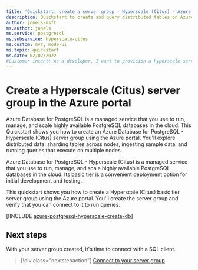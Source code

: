 ```yaml
---
title: 'Quickstart: create a server group - Hyperscale (Citus) - Azure Database for PostgreSQL'
description: Quickstart to create and query distributed tables on Azure Database for PostgreSQL Hyperscale (Citus).
author: jonels-msft
ms.author: jonels
ms.service: postgresql
ms.subservice: hyperscale-citus
ms.custom: mvc, mode-ui
ms.topic: quickstart
ms.date: 02/02/2022
#Customer intent: As a developer, I want to provision a hyperscale server group so that I can run queries quickly on large datasets.
---
```


# Create a Hyperscale (Citus) server group in the Azure portal

Azure Database for PostgreSQL is a managed service that you use to run, manage, and scale highly available PostgreSQL databases in the cloud. This Quickstart shows you how to create an Azure Database for PostgreSQL - Hyperscale (Citus) server group using the Azure portal. You'll explore distributed data: sharding tables across nodes, ingesting sample data, and running queries that execute on multiple nodes.


Azure Database for PostgreSQL - Hyperscale (Citus) is a managed service that
you use to run, manage, and scale highly available PostgreSQL databases in the
cloud. Its [basic tier](concepts-server-group.md#tiers) is a convenient
deployment option for initial development and testing.

This quickstart shows you how to create a Hyperscale (Citus) basic tier server
group using the Azure portal. You'll create the server group and verify that
you can connect to it to run queries.

[!INCLUDE [azure-postgresql-hyperscale-create-db](../../../includes/azure-postgresql-hyperscale-create-db.md)]

## Next steps

With your server group created, it's time to connect with a SQL client.

> [!div class="nextstepaction"]
> [Connect to your server group](quickstart-connect-psql.md)
